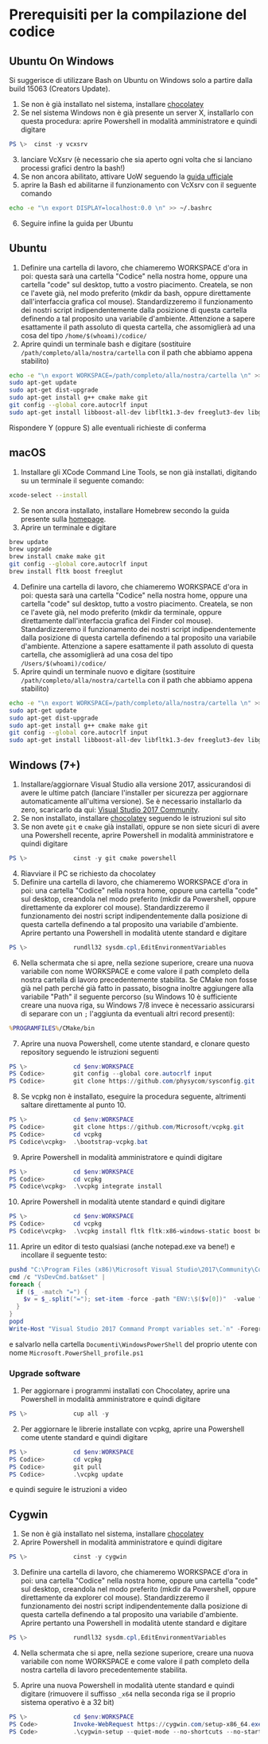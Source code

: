 # Prerequisiti per la compilazione del codice

## Ubuntu On Windows

Si suggerisce di utilizzare Bash on Ubuntu on Windows solo a partire dalla build 15063 (Creators Update).
1) Se non è già installato nel sistema, installare [chocolatey](http://chocolatey.org)
2) Se nel sistema Windows non è già presente un server X, installarlo con questa procedura: aprire Powershell in modalità amministratore e quindi digitare

```PowerShell
PS \>  cinst -y vcxsrv
```

3) lanciare VcXsrv (è necessario che sia aperto ogni volta che si lanciano processi grafici dentro la bash!)
4) Se non ancora abilitato, attivare UoW seguendo la [guida ufficiale](https://msdn.microsoft.com/it-it/commandline/wsl/install_guide)
5) aprire la Bash ed abilitarne il funzionamento con VcXsrv con il seguente comando

```bash
echo -e "\n export DISPLAY=localhost:0.0 \n" >> ~/.bashrc
```

6) Seguire infine la guida per Ubuntu

## Ubuntu

1) Definire una cartella di lavoro, che chiameremo WORKSPACE d'ora in poi: questa sarà una cartella "Codice" nella nostra home, oppure una cartella "code" sul desktop, tutto a vostro piacimento. Createla, se non ce l'avete già, nel modo preferito (mkdir da bash, oppure direttamente dall'interfaccia grafica col mouse). Standardizzeremo il funzionamento dei nostri script indipendentemente dalla posizione di questa cartella definendo a tal proposito una variabile d'ambiente. Attenzione a sapere esattamente il path assoluto di questa cartella, che assomiglierà ad una cosa del tipo `/home/$(whoami)/codice/` 
2) Aprire quindi un terminale bash e digitare (sostituire `/path/completo/alla/nostra/cartella` con il path che abbiamo appena stabilito)

```bash
echo -e "\n export WORKSPACE=/path/completo/alla/nostra/cartella \n" >> ~/.bashrc
sudo apt-get update
sudo apt-get dist-upgrade
sudo apt-get install g++ cmake make git 
git config --global core.autocrlf input
sudo apt-get install libboost-all-dev libfltk1.3-dev freeglut3-dev libgl1-mesa-dev libglu1-mesa-dev libxinerama-dev libjpeg-dev libxi-dev libxmu-dev
```

Rispondere Y (oppure S) alle eventuali richieste di conferma

## macOS

1) Installare gli XCode Command Line Tools, se non già installati, digitando su un terminale il seguente comando:

```bash
xcode-select --install
```

2) Se non ancora installato, installare Homebrew secondo la guida presente sulla [homepage](https://brew.sh/index_it.html).
3) Aprire un terminale e digitare

```bash
brew update
brew upgrade
brew install cmake make git
git config --global core.autocrlf input
brew install fltk boost freeglut
```

4) Definire una cartella di lavoro, che chiameremo WORKSPACE d'ora in poi: questa sarà una cartella "Codice" nella nostra home, oppure una cartella "code" sul desktop, tutto a vostro piacimento. Createla, se non ce l'avete già, nel modo preferito (mkdir da terminale, oppure direttamente dall'interfaccia grafica del Finder col mouse). Standardizzeremo il funzionamento dei nostri script indipendentemente dalla posizione di questa cartella definendo a tal proposito una variabile d'ambiente. Attenzione a sapere esattamente il path assoluto di questa cartella, che assomiglierà ad una cosa del tipo `/Users/$(whoami)/codice/`
5) Aprire quindi un terminale nuovo e digitare (sostituire `/path/completo/alla/nostra/cartella` con il path che abbiamo appena stabilito)

```bash
echo -e "\n export WORKSPACE=/path/completo/alla/nostra/cartella \n" >> ~/.bash_profile
sudo apt-get update
sudo apt-get dist-upgrade
sudo apt-get install g++ cmake make git 
git config --global core.autocrlf input
sudo apt-get install libboost-all-dev libfltk1.3-dev freeglut3-dev libgl1-mesa-dev libglu1-mesa-dev libxinerama-dev libjpeg-dev libxi-dev libxmu-dev
```

## Windows (7+)

1) Installare/aggiornare Visual Studio alla versione 2017, assicurandosi di avere le ultime patch (lanciare l'installer per sicurezza per aggiornare automaticamente all'ultima versione). Se è necessario installarlo da zero, scaricarlo da qui: [Visual Studio 2017 Community](http://visualstudio.com).
2) Se non installato, installare [chocolatey](http://chocolatey.org) seguendo le istruzioni sul sito
3) Se non avete `git` e `cmake` già installati, oppure se non siete sicuri di avere una Powershell recente, aprire Powershell in modalità amministratore e quindi digitare

```PowerShell
PS \>             cinst -y git cmake powershell
```

4) Riavviare il PC se richiesto da chocolatey
5) Definire una cartella di lavoro, che chiameremo WORKSPACE d'ora in poi: una cartella "Codice" nella nostra home, oppure una cartella "code" sul desktop, creandola nel modo preferito (mkdir da Powershell, oppure direttamente da explorer col mouse). Standardizzeremo il funzionamento dei nostri script indipendentemente dalla posizione di questa cartella definendo a tal proposito una variabile d'ambiente. Aprire pertanto una Powershell in modalità utente standard e digitare

```PowerShell
PS \>             rundll32 sysdm.cpl,EditEnvironmentVariables
```

6) Nella schermata che si apre, nella sezione superiore, creare una nuova variabile con nome WORKSPACE e come valore il path completo della nostra cartella di lavoro precedentemente stabilita. Se CMake non fosse già nel path perché già fatto in passato, bisogna inoltre aggiungere alla variabile "Path" il seguente percorso (su Windows 10 è sufficiente creare una nuova riga, su Windows 7/8 invece è necessario assicurarsi di separare con un `;` l'aggiunta da eventuali altri record presenti):

```cmd
%PROGRAMFILES%/CMake/bin
```

7) Aprire una nuova Powershell, come utente standard, e clonare questo repository seguendo le istruzioni seguenti

```PowerShell
PS \>             cd $env:WORKSPACE
PS Codice>        git config --global core.autocrlf input
PS Codice>        git clone https://github.com/physycom/sysconfig.git
```

8) Se vcpkg non è installato, eseguire la procedura seguente, altrimenti saltare direttamente al punto 10.

```PowerShell
PS \>             cd $env:WORKSPACE
PS Codice>        git clone https://github.com/Microsoft/vcpkg.git
PS Codice>        cd vcpkg
PS Codice\vcpkg>  .\bootstrap-vcpkg.bat
```

9) Aprire Powershell in modalità amministratore e quindi digitare

```PowerShell
PS \>             cd $env:WORKSPACE
PS Codice>        cd vcpkg
PS Codice\vcpkg>  .\vcpkg integrate install
```

10) Aprire Powershell in modalità utente standard e quindi digitare

```PowerShell
PS \>             cd $env:WORKSPACE
PS Codice>        cd vcpkg
PS Codice\vcpkg>  .\vcpkg install fltk fltk:x86-windows-static boost boost:x86-windows-static freeglut freeglut:x86-windows-static opengl opengl:x86-windows-static
```

11) Aprire un editor di testo qualsiasi (anche notepad.exe va bene!) e incollare il seguente testo:

```PowerShell
pushd "C:\Program Files (x86)\Microsoft Visual Studio\2017\Community\Common7\Tools"
cmd /c "VsDevCmd.bat&set" |
foreach {
  if ($_ -match "=") {
    $v = $_.split("="); set-item -force -path "ENV:\$($v[0])"  -value "$($v[1])"
  }
}
popd
Write-Host "Visual Studio 2017 Command Prompt variables set.`n" -ForegroundColor Yellow
```

e salvarlo nella cartella `Documenti\WindowsPowerShell` del proprio utente con nome `Microsoft.PowerShell_profile.ps1`

### Upgrade software

1) Per aggiornare i programmi installati con Chocolatey, aprire una Powershell in modalità amministratore e quindi digitare

```PowerShell
PS \>             cup all -y
```

2) Per aggiornare le librerie installate con vcpkg, aprire una Powershell come utente standard e quindi digitare

```PowerShell
PS \>             cd $env:WORKSPACE
PS Codice>        cd vcpkg
PS Codice>        git pull
PS Codice>        .\vcpkg update
```

e quindi seguire le istruzioni a video

## Cygwin

1) Se non è già installato nel sistema, installare [chocolatey](http://chocolatey.org)
2) Aprire Powershell in modalità amministratore e quindi digitare

```PowerShell
PS \>             cinst -y cygwin
```

3) Definire una cartella di lavoro, che chiameremo WORKSPACE d'ora in poi: una cartella "Codice" nella nostra home, oppure una cartella "code" sul desktop, creandola nel modo preferito (mkdir da Powershell, oppure direttamente da explorer col mouse). Standardizzeremo il funzionamento dei nostri script indipendentemente dalla posizione di questa cartella definendo a tal proposito una variabile d'ambiente. Aprire pertanto una Powershell in modalità utente standard e digitare

```PowerShell
PS \>             rundll32 sysdm.cpl,EditEnvironmentVariables
```

4) Nella schermata che si apre, nella sezione superiore, creare una nuova variabile con nome WORKSPACE e come valore il path completo della nostra cartella di lavoro precedentemente stabilita. 

5) Aprire una nuova Powershell in modalità utente standard e quindi digitare (rimuovere il suffisso `_x64` nella seconda riga se il proprio sistema operativo è a 32 bit)

```PowerShell
PS \>             cd $env:WORKSPACE
PS Code>          Invoke-WebRequest https://cygwin.com/setup-x86_64.exe -OutFile $env:WORKSPACE\cygwin-setup.exe
PS Code>          .\cygwin-setup --quiet-mode --no-shortcuts --no-startmenu --no-desktop --upgrade-also --packages gcc-g++,libboost-devel,cmake,libfltk-devel,libglut-devel,libGL-devel,libGLU-devel,fluid,libjpeg-devel,libXi-devel,libXmu-devel
```
